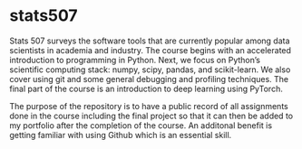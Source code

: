 # stats507
Stats 507 surveys the software tools that are currently popular among data scientists in academia and industry. The course begins with an accelerated introduction to programming in Python. Next, we focus on Python’s scientific computing stack: numpy, scipy, pandas, and scikit-learn. We also cover using git and some general debugging and profiling techniques. The final part of the course is an introduction to deep learning using PyTorch.

The purpose of the repository is to have a public record of all assignments done in the course including the final project so that it can then be added to my portfolio after the completion of the course. An additonal benefit is getting familiar with using Github which is an essential skill.
